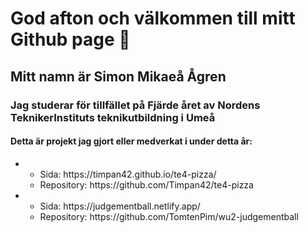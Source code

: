# God afton och välkommen till mitt Github page 👋
## Mitt namn är Simon Mikaeå Ågren
### Jag studerar för tillfället på Fjärde året av Nordens TeknikerInstituts teknikutbildning i Umeå

#### Detta är projekt jag gjort eller medverkat i under detta år:

<ul>
  <li>
    <ul>
      <li>
      Sida: https://timpan42.github.io/te4-pizza/
      </li>
      <li>
      Repository: https://github.com/Timpan42/te4-pizza
      </li>
    </ul>
  </li>
  <li>
    <ul>
      <li>
      Sida: https://judgementball.netlify.app/
      </li>
      <li>
      Repository: https://github.com/TomtenPim/wu2-judgementball
      </li>
    </ul>
  </li>
</ul>




<!--
**TomtenPim/TomtenPim** is a ✨ _special_ ✨ repository because its `README.md` (this file) appears on your GitHub profile.

Here are some ideas to get you started:

- 🔭 I’m currently working on ...
- 🌱 I’m currently learning ...
- 👯 I’m looking to collaborate on ...
- 🤔 I’m looking for help with ...
- 💬 Ask me about ...
- 📫 How to reach me: ...
- 😄 Pronouns: ...
- ⚡ Fun fact: ...
-->
